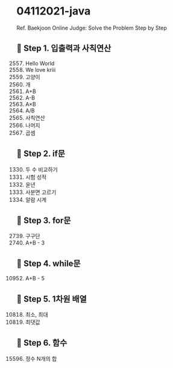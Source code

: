 # 04112021-java

Ref. Baekjoon Online Judge: Solve the Problem Step by Step

## :round_pushpin: Step 1. 입출력과 사칙연산

2557. Hello World
2558. We love kriii
2559. 고양이
2560. 개
2561. A+B
2562. A-B
2563. A×B
2564. A/B
2565. 사칙연산
2566. 나머지
2567. 곱셈

## :round_pushpin: Step 2. if문

1330. 두 수 비교하기
1331. 시험 성적
1332. 윤년
1333. 사분면 고르기
1334. 알람 시계

## :round_pushpin: Step 3. for문

2739. 구구단
2740. A+B - 3

## :round_pushpin: Step 4. while문

10952. A+B - 5

## :round_pushpin: Step 5. 1차원 배열

10818. 최소, 최대
10819. 최댓값

## :round_pushpin: Step 6. 함수

15596. 정수 N개의 합
